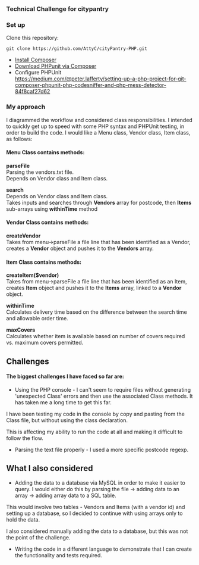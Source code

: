### Technical Challenge for citypantry

### Set up

Clone this repository:  
```
git clone https://github.com/AttyC/cityPantry-PHP.git
```
* [Install Composer](https://getcomposer.org/download/)  
* [Download PHPunit via Composer](https://coderwall.com/p/mklvdw/install-phpunit-with-composer)
* Configure PHPUnit  
https://medium.com/@peter.lafferty/setting-up-a-php-project-for-git-composer-phpunit-php-codesniffer-and-php-mess-detector-84f8caf27d62

### My approach
I diagrammed the workflow and considered class responsibilities.  I intended to quickly get up to speed with some PHP syntax and PHPUnit testing, in order to build the code.  I would like a Menu class, Vendor class, Item class, as follows:

#### Menu Class contains methods:
  __parseFile__   
    Parsing the vendors.txt file.  
    Depends on Vendor class and Item class.

  __search__  
    Depends on Vendor class and Item class.  
    Takes inputs and searches through __Vendors__ array for postcode, then __Items__ sub-arrays using __withinTime__ method

#### Vendor Class contains methods:
  __createVendor__  
    Takes from menu->parseFile a file line that has been identified as a Vendor, creates a __Vendor__ object and pushes it to the __Vendors__ array.

#### Item Class contains methods:
  __createItem($vendor)__  
    Takes from menu->parseFile a file line that has been identified as an Item, creates __Item__ object and pushes it to the __Items__ array, linked to a __Vendor__ object.

  __withinTime__  
    Calculates delivery time based on the difference between the search time and allowable order time.

  __maxCovers__  
    Calculates whether item is available based on number of covers required vs. maximum covers permitted.

## Challenges
#### The biggest challenges I have faced so far are:  

* Using the PHP console - I can't seem to require files without generating 'unexpected Class' errors and then use the associated Class methods. It has taken me a long time to get this far.  

I have been testing my code in the console by copy and pasting from the Class file, but without using the class declaration.

This is affecting my ability to run the code at all and making it difficult to follow the flow.

* Parsing the text file properly - I used a more specific postcode regexp.

## What I also considered
* Adding the data to a database via MySQL in order to make it easier to query.  I would either do this by parsing the file -> adding data to an array -> adding array data to a SQL table.  

This would involve two tables - Vendors and Items (with a vendor id) and setting up a database, so I decided to continue with using arrays only to hold the data.  

I also considered manually adding the data to a database, but this was not the point of the challenge.

* Writing the code in a different language to demonstrate that I can create the functionality and tests required.
